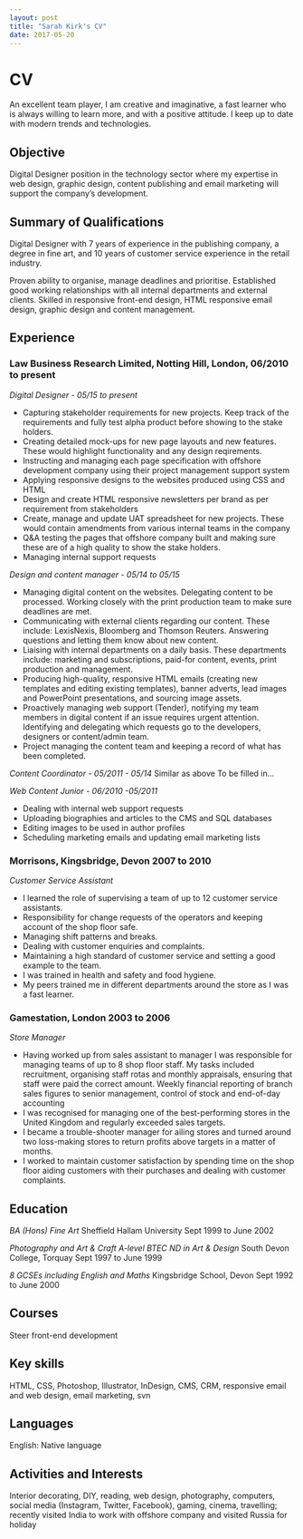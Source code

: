 ```yaml
---
layout: post
title: "Sarah Kirk's CV"
date: 2017-05-20
---
```


# CV

An excellent team player, I am creative and imaginative, a fast learner who is always willing to learn more, and with a positive attitude. I keep up to date with modern trends and technologies.

## Objective
Digital Designer position in the technology sector where my expertise in web design, graphic design, content publishing and email marketing will support the company’s development.

## Summary of Qualifications
Digital Designer with 7 years of experience in the publishing company, a degree in fine art, and 10 years of customer service experience in the retail industry.

Proven ability to organise, manage deadlines and prioritise.
Established good working relationships with all internal departments and external clients.
Skilled in responsive front-end design, HTML responsive email design, graphic design and content management.

## Experience
### Law Business Research Limited, Notting Hill, London, 06/2010 to present
*Digital Designer - 05/15 to present*
- Capturing stakeholder requirements for new projects. Keep track of the requirements and fully test alpha product before showing to the stake holders. 
- Creating detailed mock-ups for new page layouts and new features. These would highlight functionality and any design reqirements.
- Instructing and managing each page specification with offshore development company using their project management support system
- Applying responsive designs to the websites produced using CSS and HTML
- Design and create HTML responsive newsletters per brand as per requirement from stakeholders
- Create, manage and update UAT spreadsheet for new projects. These would contain amendments from various internal teams in the company
- Q&A testing the pages that offshore company built and making sure these are of a high quality to show the stake holders.
- Managing internal support requests 

*Design and content manager - 05/14 to 05/15*
- Managing digital content on the websites. Delegating content to be processed. Working closely with the print production team to make sure deadlines are met.
- Communicating with external clients regarding our content. These include: LexisNexis, Bloomberg and Thomson Reuters. Answering questions and letting them know about new content. 
- Liaising with internal departments on a daily basis. These departments include: marketing and subscriptions, paid-for content, events, print production and management.
- Producing high-quality, responsive HTML emails (creating new templates and editing existing templates), banner adverts, lead images and PowerPoint presentations, and sourcing image assets.
- Proactively managing web support (Tender), notifying my team members in digital content if an issue requires urgent attention. Identifying and delegating which requests go to the developers, designers or content/admin team.
- Project managing the content team and keeping a record of what has been completed.

*Content Coordinator - 05/2011 - 05/14*
Similar as above 
To be filled in...

*Web Content Junior - 06/2010 -05/2011*
- Dealing with internal web support requests
- Uploading biographies and articles to the CMS and SQL databases
- Editing images to be used in author profiles
- Scheduling marketing emails and updating email marketing lists

### Morrisons, Kingsbridge, Devon	2007 to 2010
*Customer Service Assistant*
- I learned the role of supervising a team of up to 12 customer service assistants.	
- Responsibility for change requests of the operators and keeping account of the shop floor safe.
- Managing shift patterns and breaks.
- Dealing with customer enquiries and complaints.
- Maintaining a high standard of customer service and setting a good example to the team.
- I was trained in health and safety and food hygiene.
- My peers trained me in different departments around the store as I was a fast learner.

### Gamestation, London	2003 to 2006
*Store Manager*
- Having worked up from sales assistant to manager I was responsible for managing teams of up to 8 shop floor staff. My tasks included recruitment, organising staff rotas and monthly appraisals, ensuring that staff were paid the correct amount. Weekly financial reporting of branch sales figures to senior management, control of stock and end-of-day accounting
- I was recognised for managing one of the best-performing stores in the United Kingdom and regularly exceeded sales targets.
- I became a trouble-shooter manager for ailing stores and turned around two loss-making stores to return profits above targets in a matter of months.
- I worked to maintain customer satisfaction by spending time on the shop floor aiding customers with their purchases and dealing with customer complaints.


## Education
*BA (Hons) Fine Art*
Sheffield Hallam University	Sept 1999 to June 2002

*Photography and Art & Craft A-level*
*BTEC ND in Art & Design*
South Devon College, Torquay	Sept 1997 to June 1999

*8 GCSEs including English and Maths* 
Kingsbridge School, Devon	Sept 1992 to June 2000

## Courses 
Steer front-end development 

## Key skills
HTML, CSS, Photoshop, Illustrator, InDesign, CMS, CRM, responsive email and web design, email marketing, svn

## Languages
English: Native language

## Activities and Interests	

Interior decorating, DIY, reading, web design, photography, computers, social media (Instagram, Twitter, Facebook), gaming, cinema, travelling; recently visited India to work with offshore company and visited Russia for holiday

